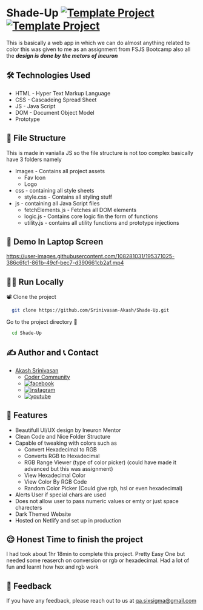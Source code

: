 # Shade-Up  [![Template Project](https://img.shields.io/badge/Web-App-red)](http://www.gnu.org/licenses/agpl-3.0) [![Template Project](https://img.shields.io/badge/Technologies%20-HTML%2FCSS%2FJS-brightgreen)](http://www.gnu.org/licenses/agpl-3.0)

This is basically a web app in which we can do almost anything related to color this was given to me as an assignment from FSJS Bootcamp also all the ***design is done by the metors of ineuron***

## 🛠 Technologies Used
  - HTML - Hyper Text Markup Language
  - CSS - Cascadeing Spread Sheet
  - JS - Java Script
  - DOM - Document Object Model
  - Prototype
  
## 📂 File Structure
This is made in vanialla JS so the file structure is not too complex basically have 3 folders namely
- Images - Contains all project assets
    - Fav Icon
    - Logo
- css - containing all style sheets
    - style.css - Contains all styling stuff 
- js - containing all Java Script files
    - fetchElements.js - Fetches all DOM elements
    - logic.js - Contains core logic fin the form of functions
    - utility.js - contains all utility functions and prototype injections

## 🚩 Demo In Laptop Screen
https://user-images.githubusercontent.com/108281031/195371025-386c6fc1-861b-49cf-bec7-d390661cb2af.mp4

## 🏃‍♂️ Run Locally

📽 Clone the project

```bash
  git clone https://github.com/Srinivasan-Akash/Shade-Up.git
```

Go to the project directory 📁

```bash
  cd Shade-Up
```
## ✍️ Author and 📞 Contact
- [Akash Srinivasan](https://www.github.com/octokatherine)
    - [Coder Community](https://web.codercommunity.io/user/62d568cb998d86c8883a2766?tab=posts)
    - [![facebook](https://img.shields.io/badge/Facebook-0A66C2?style=for-the-badge&logo=facebook&logoColor=white)](https://www.facebook.com/profile.php?id=100083429257499)
    - [![instagram](https://img.shields.io/badge/Instagram-0A66C2?style=for-the-badge&logo=instagram&logoColor=white)](https://www.instagram.com/akash_prashanthi/)
    - [![youtube](https://img.shields.io/badge/YouTube-ff0000?style=for-the-badge&logo=youtube&logoColor=white)](https://www.youtube.com/channel/UCAv1QdzDgV6MjA60CRtfkIg)

## 📝 Features

- Beautifull UI/UX design by Ineuron Mentor
- Clean Code and Nice Folder Structure
- Capable of tweaking with colors such as
    - Convert Hexadecimal to RGB
    - Converts RGB to Hexadecimal
    - RGB Range Viewer (type of color picker) (could have made it advanced but this was assignment)
    - View Hexadecimal Color
    - View Color By RGB Code
    - Random Color Picker (Could give rgb, hsl or even hexadecimal)
- Alerts User if special chars are used
- Does not allow user to pass numeric values or emty or just space charecters
- Dark Themed Website
- Hosted on Netlify and set up in production

## 😌 Honest Time to finish the project
I had took about 1hr 18min to complete this project. Pretty Easy One but needed some reaserch on conversion or rgb or hexadecimal. Had a lot of fun and learnt how hex and rgb work 
## 👀 Feedback
If you have any feedback, please reach out to us at qa.sixsigma@gmail.com
